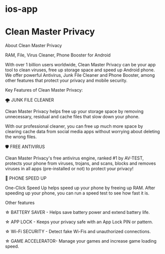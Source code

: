 # ios-app
# Clean Master Privacy
About Clean Master Privacy

RAM, File, Virus Cleaner, Phone Booster for Android

With over 1 billion users worldwide, Clean Master Privacy can be your app tool to clean viruses, free up storage space and speed up Android phone. We offer powerful Antivirus, Junk File Cleaner and Phone Booster, among other features that protect your privacy and mobile security.

Key Features of Clean Master Privacy:

🌪️ JUNK FILE CLEANER

Clean Master Privacy helps free up your storage space by removing unnecessary, residual and cache files that slow down your phone.

With our professional cleaner, you can free up much more space by clearing cache data from social media apps without worrying about deleting the wrong files.

🛡️ FREE ANTIVIRUS

Clean Master Privacy's free antivirus engine, ranked #1 by AV-TEST, protects your phone from viruses, trojans, and scans, blocks and removes viruses in all apps (pre-installed or not) to protect your privacy!

🚀 PHONE SPEED UP

One-Click Speed ​​Up helps speed up your phone by freeing up RAM. After speeding up your phone, you can run a speed test to see how fast it is.

Other features

☆ BATTERY SAVER - Helps save battery power and extend battery life.

☆ APP LOCK - Keeps your privacy safe with an App Lock PIN or pattern.

☆ Wi-Fi SECURITY - Detect fake Wi-Fis and unauthorized connections.

☆ GAME ACCELERATOR- Manage your games and increase game loading speed.
